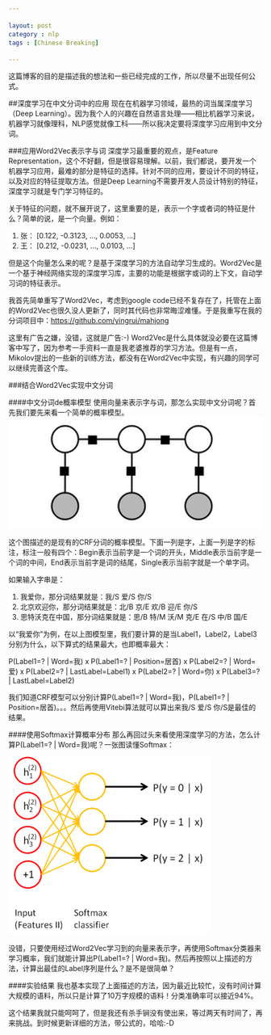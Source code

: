 ```yaml
---

layout: post
category : nlp
tags : [Chinese Breaking]

---
```

这篇博客的目的是描述我的想法和一些已经完成的工作，所以尽量不出现任何公式。

##深度学习在中文分词中的应用
现在在机器学习领域，最热的词当属深度学习（Deep Learning）。因为我个人的兴趣在自然语言处理——相比机器学习来说，机器学习就像理科，NLP感觉就像工科——所以我决定要将深度学习应用到中文分词。

###应用Word2Vec表示字与词
深度学习最重要的观点，是Feature Representation，这个不好翻，但是很容易理解。以前，我们都说，要开发一个机器学习应用，最难的部分是特征的选择。针对不同的应用，要设计不同的特征，以及对应的特征提取方法。但是Deep Learning不需要开发人员设计特别的特征，深度学习就是专门学习特征的。

关于特征的问题，就不展开说了，这里重要的是，表示一个字或者词的特征是什么？简单的说，是一个向量。例如：
<ol>
	<li>张： [0.122, -0.3123, ..., 0.0053, ...]</li>
	<li>王： [0.212, -0.0231, ..., 0.0103, ...]</li>
</ol>

但是这个向量怎么来的呢？是基于深度学习的方法自动学习生成的。Word2Vec是一个基于神经网络实现的深度学习库，主要的功能是根据字或词的上下文，自动学习词的特征表示。

我首先简单重写了Word2Vec，考虑到google code已经不复存在了，托管在上面的Word2Vec也很久没人更新了，同时其代码也非常晦涩难懂。于是我重写在我的分词项目中：https://github.com/yingrui/mahjong

这里有广告之嫌，没错，这就是广告:-) Word2Vec是什么具体就没必要在这篇博客中写了，因为参考一手资料一直是我老婆推荐的学习方法。但是有一点，Mikolov提出的一些新的训练方法，都没有在Word2Vec中实现，有兴趣的同学可以继续完善这个库。

###结合Word2Vec实现中文分词

####中文分词de概率模型
使用向量来表示字与词，那怎么实现中文分词呢？首先我们要先来看一个简单的概率模型。
<img src="/assets/20150611/crf-chain-model.png" title="下面一列是字，上面一列是字的标注，Begin表示当前字是一个词的开头，Middle表示当前字是一个词的中间，End表示当前字是词的结尾，Single表示当前字就是一个单字词"/>

这个图描述的是现有的CRF分词的概率模型。下面一列是字，上面一列是字的标注，标注一般有四个：Begin表示当前字是一个词的开头，Middle表示当前字是一个词的中间，End表示当前字是词的结尾，Single表示当前字就是一个单字词。

如果输入字串是：
<ol>
<li>我爱你，那分词结果就是：我/S 爱/S 你/S</li>
<li>北京欢迎你，那分词结果就是：北/B 京/E 欢/B 迎/E 你/S</li>
<li>思特沃克在中国，那分词结果就是：思/B 特/M 沃/M 克/E 在/S 中/B 国/E</li>
</ol>

以“我爱你”为例，在以上图模型里，我们要计算的是当Label1，Label2，Label3分别为什么，以下算式的结果最大，也即概率最大：

P(Label1=? \| Word=我) x P(Label1=? \| Position=居首) x P(Label2=? \| Word=爱) x P(Label2=? \| LastLabel=Label1) x P(Label2=? \| Word=你) x P(Label3=? \| LastLabel=Label2)

我们知道CRF模型可以分别计算P(Label1=? \| Word=我)，P(Label1=? \| Position=居首)。。。然后再使用Vitebi算法就可以算出来我/S 爱/S 你/S是最佳的结果。

####使用Softmax计算概率分布
那么再回过头来看使用深度学习的方法，怎么计算P(Label1=? \| Word=我)呢？一张图读懂Softmax：

<img src="/assets/20150611/softmax.png" title="输入就是通过Word2Vec学习出来的向量，输出就是Label＝?的概率"/>

没错，只要使用经过Word2Vec学习到的向量来表示字，再使用Softmax分类器来学习概率，我们就能计算出P(Label1=? \| Word=我)。然后再按照以上描述的方法，计算出最佳的Label序列是什么？是不是很简单？

####实验结果
我也基本实现了上面描述的方法，因为最近比较忙，没有时间计算大规模的语料，所以只是计算了10万字规模的语料！分类准确率可以接近94%。

这个结果我就只能呵呵了，但是我还有杀手锏没有使出来，等过两天有时间了，再来挑战。到时候更新详细的方法，带公式的，哈哈:-D
